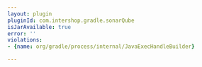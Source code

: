 ```yaml
---
layout: plugin
pluginId: com.intershop.gradle.sonarQube
isJarAvailable: true
error: ''
violations:
- {name: org/gradle/process/internal/JavaExecHandleBuilder}

---
```

